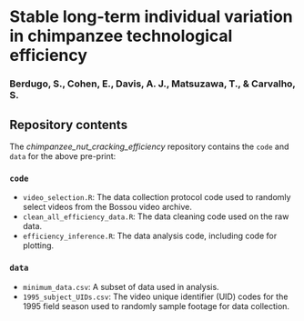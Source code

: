 # Stable long-term individual variation in chimpanzee technological efficiency

### Berdugo, S., Cohen, E., Davis, A. J., Matsuzawa, T., & Carvalho, S.

## Repository contents

The *chimpanzee_nut_cracking_efficiency* repository contains the `code` and `data` for the above pre-print: 

### `code`
- `video_selection.R`: The data collection protocol code used to randomly select videos from the Bossou video archive.
- `clean_all_efficiency_data.R`: The data cleaning code used on the raw data.
- `efficiency_inference.R`: The data analysis code, including code for plotting.

### `data`
- `minimum_data.csv`: A subset of data used in analysis.
- `1995_subject_UIDs.csv`: The video unique identifier (UID) codes for the 1995 field season used to randomly sample footage for data collection.
